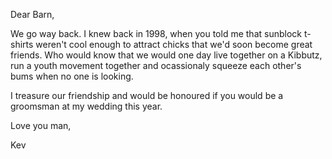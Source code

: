 Dear Barn,

We go way back. I knew back in 1998, when you told me that sunblock t-shirts weren't cool enough to attract chicks that we'd soon become great friends. Who would know that we would one day live together on a Kibbutz, run a youth movement together and ocassionaly squeeze each other's bums when no one is looking.

I treasure our friendship and would be honoured if you would be a groomsman at my wedding this year.

Love you man,

Kev
